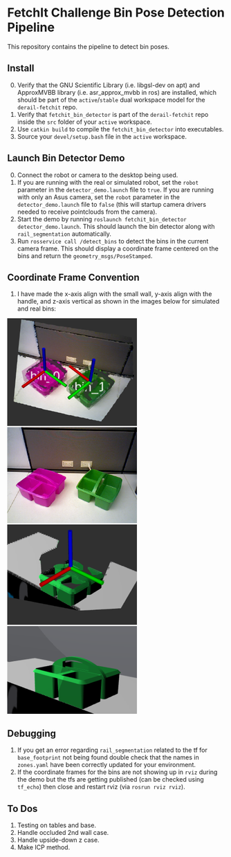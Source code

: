 # FetchIt Challenge Bin Pose Detection Pipeline

This repository contains the pipeline to detect bin poses.

## Install
0. Verify that the GNU Scientific Library (i.e. libgsl-dev on apt) and ApproxMVBB library  (i.e. 
asr_approx_mvbb in ros) are installed, which should be part of the `active`/`stable` dual workspace 
model for the `derail-fetchit` repo.
1. Verify that `fetchit_bin_detector` is part of the `derail-fetchit` repo inside the `src` folder 
of your `active` workspace.
2. Use `catkin build` to compile the `fetchit_bin_detector` into executables.
3. Source your `devel/setup.bash` file in the `active` workspace.

## Launch Bin Detector Demo
0. Connect the robot or camera to the desktop being used.
1. If you are running with the real or simulated robot, set the `robot` parameter in the 
`detector_demo.launch` file to `true`. If you are running with only an Asus camera, set the `robot` 
parameter in the `detector_demo.launch` file to `false` (this will startup camera drivers needed to 
receive pointclouds from the camera).
2. Start the demo by running `roslaunch fetchit_bin_detector detector_demo.launch`. This should 
launch the bin detector along with `rail_segmentation` automatically.
3. Run `rosservice call /detect_bins` to detect the bins in the current camera frame. This should 
display a coordinate frame centered on the bins and return the `geometry_msgs/PoseStamped`.

## Coordinate Frame Convention
1. I have made the x-axis align with the small wall, y-axis align with the handle, and z-axis 
vertical as shown in the images below for simulated and real bins:

<img src="./img/pcl_pose.png" alt="Real Bin Pose Point Cloud" width="300"> <img src="./img/img.png" alt="Real Bin Pose Point Cloud" width="300">
<img src="./img/Selection_019.png" alt="Simulated Bin Pose Point Cloud" width="300"> <img src="./img/Selection_020.png" alt="Simulated Bin Pose Point Cloud" width="300">

## Debugging
1. If you get an error regarding `rail_segmentation` related to the tf for `base_footprint` not being 
found double check that the names in `zones.yaml` have been correctly updated for your environment.
2. If the coordinate frames for the bins are not showing up in `rviz` during the demo but the tfs are
getting published (can be checked using `tf_echo`) then close and restart rviz (via `rosrun rviz rviz`).

## To Dos
1. Testing on tables and base.
1. Handle occluded 2nd wall case.
1. Handle upside-down z case.
1. Make ICP method.
